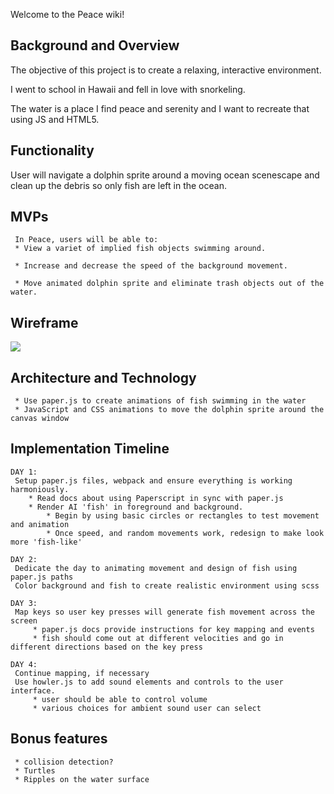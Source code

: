 Welcome to the Peace wiki!

## Background and Overview
The objective of this project is to create a relaxing, interactive environment.

I went to school in Hawaii and fell in love with snorkeling.

The water is a place I find peace and serenity and I want to recreate that using JS and HTML5.

## Functionality
User will navigate a dolphin sprite around a moving ocean scenescape and clean up the debris so only fish are left in the ocean.

## MVPs 
     In Peace, users will be able to: 
     * View a variet of implied fish objects swimming around.

     * Increase and decrease the speed of the background movement. 
         
     * Move animated dolphin sprite and eliminate trash objects out of the water.

## Wireframe
![](https://webfilms-films.s3.amazonaws.com/ezgif.com-gif-maker.gif)

## Architecture and Technology
     * Use paper.js to create animations of fish swimming in the water
     * JavaScript and CSS animations to move the dolphin sprite around the canvas window

## Implementation Timeline
    DAY 1:
     Setup paper.js files, webpack and ensure everything is working harmoniously. 
        * Read docs about using Paperscript in sync with paper.js 
        * Render AI 'fish' in foreground and background. 
            * Begin by using basic circles or rectangles to test movement and animation
            * Once speed, and random movements work, redesign to make look more 'fish-like' 

    DAY 2: 
     Dedicate the day to animating movement and design of fish using paper.js paths
     Color background and fish to create realistic environment using scss
          
    DAY 3:
     Map keys so user key presses will generate fish movement across the screen
         * paper.js docs provide instructions for key mapping and events
         * fish should come out at different velocities and go in different directions based on the key press
     
    DAY 4: 
     Continue mapping, if necessary
     Use howler.js to add sound elements and controls to the user interface. 
         * user should be able to control volume 
         * various choices for ambient sound user can select
         
## Bonus features
     * collision detection? 
     * Turtles
     * Ripples on the water surface
